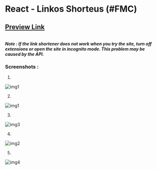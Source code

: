 # React - Linkos Shorteus (#FMC)

## [Preview Link](https://react-shorteus.vercel.app/)
\
***Note : If the link shortener does not work when you try the site, turn off extensions or open the site in incognito mode. This problem may be caused by the API.***

### Screenshots :

1.

![img1](src/assets/design/1.png)

2.

![img1](src/assets/design/5.png)

3.

![img3](src/assets/design/2.png)

4.

![img2](src/assets/design/3.png)

5.

![img4](src/assets/design/4.png)
